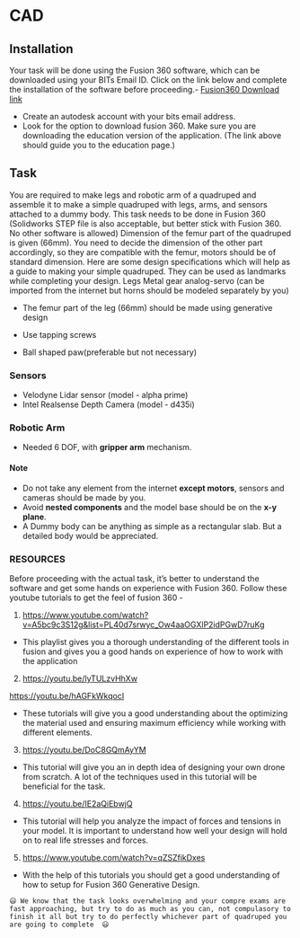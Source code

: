 
# CAD
## Installation

Your task will be done using the Fusion 360 software, which can be downloaded using your BITs Email ID. Click on the link below and complete the installation of the software before proceeding.- [Fusion360 Download link](https://www.autodesk.com/education/edu-software/overview?sorting=featured&filters=individual)

- Create an autodesk account with your bits email address.
- Look for the option to download fusion 360. Make sure you are downloading the education version of the application. (The link above should guide you to the education page.)
## Task

You are required to make legs and robotic arm of a quadruped and assemble it to make a simple quadruped with legs, arms, and sensors attached to a dummy body. This task needs to be done in Fusion 360 (Solidworks STEP file is also acceptable, but better stick with Fusion 360. No other software is allowed) Dimension of the femur part of the quadruped is given (66mm). You need to decide the dimension of the other part accordingly, so they are compatible with the femur, motors should be of standard dimension. Here are some design specifications which will help as a guide to making your simple quadruped. They can be used as landmarks while completing your design.
Legs
Metal gear analog-servo (can be imported from the internet but horns should be modeled separately by you)

- The femur part of the leg (66mm) should be made using generative design

- Use tapping screws
 	
- Ball shaped paw(preferable but not necessary)
### Sensors

 - Velodyne Lidar sensor (model - alpha prime)
 - Intel Realsense Depth Camera (model - d435i)
 

### Robotic Arm

- Needed  6 DOF, with **gripper arm** mechanism.

#### Note

- Do not take any element from the internet **except motors**, sensors and cameras should be made by you.
- Avoid **nested components** and the model base should be on the **x-y plane**.
- A Dummy body can be anything as simple as a rectangular slab. But a detailed body would be appreciated.


### RESOURCES

Before proceeding with the actual task, it’s better to understand the software and get some hands on experience with Fusion 360. Follow these youtube tutorials to get the feel of fusion 360 -

1. https://www.youtube.com/watch?v=A5bc9c3S12g&list=PL40d7srwyc_Ow4aaOGXlP2idPGwD7ruKg

- This playlist gives you a thorough understanding of the different tools in fusion and gives you a good hands on experience of how to work with the application

2. https://youtu.be/lyTULzvHhXw

https://youtu.be/hAGFkWkqocI

- These tutorials will give you a good understanding about the optimizing the material used and ensuring maximum efficiency while working with different elements.
3. https://youtu.be/DoC8GQmAyYM

- This tutorial will give you an in depth idea of designing your own drone from scratch. A lot of the techniques used in this tutorial will be beneficial for the task.
4. https://youtu.be/IE2aQiEbwjQ

- This tutorial will help you analyze the impact of forces and tensions in your model. It is important to understand how well your design will hold on to real life stresses and forces.

5. https://www.youtube.com/watch?v=qZSZfikDxes
- With the help of this tutorials you should get a good understanding of how to setup for Fusion 360 Generative Design.




`😃 We know that the task looks overwhelming and your compre exams are fast approaching, but try to do as much as you can, not compulasory to finish it all but try to do perfectly whichever part of quadruped you are going to complete  😃  ` 